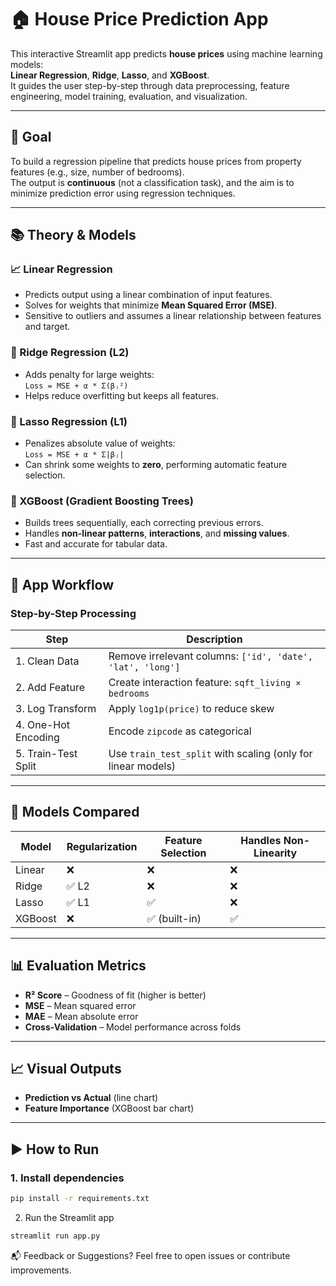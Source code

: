 # 🏠 House Price Prediction App

This interactive Streamlit app predicts **house prices** using machine learning models:  
**Linear Regression**, **Ridge**, **Lasso**, and **XGBoost**.  
It guides the user step-by-step through data preprocessing, feature engineering, model training, evaluation, and visualization.

---

## 🎯 Goal

To build a regression pipeline that predicts house prices from property features (e.g., size, number of bedrooms).  
The output is **continuous** (not a classification task), and the aim is to minimize prediction error using regression techniques.

---

## 📚 Theory & Models

### 📈 Linear Regression
- Predicts output using a linear combination of input features.
- Solves for weights that minimize **Mean Squared Error (MSE)**.
- Sensitive to outliers and assumes a linear relationship between features and target.

### 🔐 Ridge Regression (L2)
- Adds penalty for large weights:  
  `Loss = MSE + α * Σ(βⱼ²)`
- Helps reduce overfitting but keeps all features.

### 🧹 Lasso Regression (L1)
- Penalizes absolute value of weights:  
  `Loss = MSE + α * Σ|βⱼ|`
- Can shrink some weights to **zero**, performing automatic feature selection.

### 🌲 XGBoost (Gradient Boosting Trees)
- Builds trees sequentially, each correcting previous errors.
- Handles **non-linear patterns**, **interactions**, and **missing values**.
- Fast and accurate for tabular data.

---

## 🔄 App Workflow

### Step-by-Step Processing

| Step | Description |
|------|-------------|
| 1. Clean Data | Remove irrelevant columns: `['id', 'date', 'lat', 'long']` |
| 2. Add Feature | Create interaction feature: `sqft_living × bedrooms` |
| 3. Log Transform | Apply `log1p(price)` to reduce skew |
| 4. One-Hot Encoding | Encode `zipcode` as categorical |
| 5. Train-Test Split | Use `train_test_split` with scaling (only for linear models) |

---

## 🔢 Models Compared

| Model | Regularization | Feature Selection | Handles Non-Linearity |
|-------|----------------|-------------------|------------------------|
| Linear | ❌ | ❌ | ❌ |
| Ridge | ✅ L2 | ❌ | ❌ |
| Lasso | ✅ L1 | ✅ | ❌ |
| XGBoost | ❌ | ✅ (built-in) | ✅ |

---

## 📊 Evaluation Metrics

- **R² Score** – Goodness of fit (higher is better)
- **MSE** – Mean squared error
- **MAE** – Mean absolute error
- **Cross-Validation** – Model performance across folds

---

## 📈 Visual Outputs

- **Prediction vs Actual** (line chart)
- **Feature Importance** (XGBoost bar chart)

---

## ▶️ How to Run

### 1. Install dependencies
```bash
pip install -r requirements.txt

```

2. Run the Streamlit app

``` bash
streamlit run app.py

```


📬 Feedback or Suggestions?
Feel free to open issues or contribute improvements.
